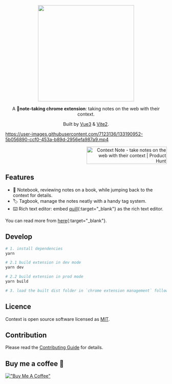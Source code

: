 

<p align="center">
  <a href="https://chrome.google.com/webstore/detail/context-note/enmeffcefbiehghanidhebgiccljmncl?hl=zh-CN" target="_blank">
    <img width="300" src="https://user-images.githubusercontent.com/7123136/132152458-37a8ec1d-dfb2-4957-8451-44cf01312820.png">
  </a>
  <br>
</p>

<p align="center">A 📝<b>note-taking chrome extension</b>: taking notes on the web with their context.
</p>
<p align="center">Built by <a href="https://v3.vuejs.org/" target="_blank">Vue3</a> & <a href="https://vitejs.dev/" target="_blank">Vite2</a>.</p>

https://user-images.githubusercontent.com/7123136/133190952-5b056890-ccf0-453a-b89d-2956efa987a9.mp4

<p align="right">
<a href="https://www.producthunt.com/posts/context-note?utm_source=badge-featured&utm_medium=badge&utm_souce=badge-context-note" target="_blank"><img src="https://api.producthunt.com/widgets/embed-image/v1/featured.svg?post_id=313885&theme=light" alt="Context Note - take notes on the web with their context | Product Hunt" style="width: 250px; height: 54px;" width="250" height="54" /></a>
</p>

## Features

- 📝 Notebook, reviewing notes on a book, while jumping back to the context for details.
- 🏷️ Tagbook, manage the notes neatly with a handy tag system.
- ⌨️ Rich text editor: embed [quill](https://quilljs.com/){:target="_blank"} as the rich text editor.

You can read more from [here](https://medium.com/@neochan_66076/take-your-notes-on-the-web-with-their-context-77e8b9aaf1be){:target="_blank"}.

## Develop

```bash
# 1. install dependencies
yarn

# 2.1 build extension in dev mode
yarn dev

# 2.2 build extension in prod mode
yarn build

# 3. load the built dist folder in `chrome extension management` following https://support.google.com/chrome_webstore/answer/2664769?hl=en
```

## Licence

Context is open source software licensed as
[MIT](https://github.com/betterRunner/context-note/blob/main/LICENSE.md).

## Contribution

Please read the [Contributing Guide](./.github/contributing.md) for details.

## Buy me a coffee 💪
[!["Buy Me A Coffee"](https://www.buymeacoffee.com/assets/img/custom_images/orange_img.png)](https://www.buymeacoffee.com/jimlau)
